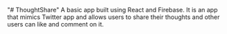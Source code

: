"# ThoughtShare" 
A basic app built using React and Firebase. It is an app that mimics Twitter app and allows users to share their thoughts and other users can like and comment on it. 
